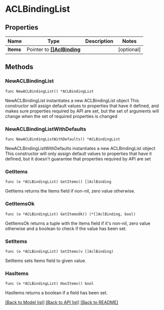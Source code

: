 # ACLBindingList

## Properties

Name | Type | Description | Notes
------------ | ------------- | ------------- | -------------
**Items** | Pointer to [**[]AclBinding**](AclBinding.md) |  | [optional] 

## Methods

### NewACLBindingList

`func NewACLBindingList() *ACLBindingList`

NewACLBindingList instantiates a new ACLBindingList object
This constructor will assign default values to properties that have it defined,
and makes sure properties required by API are set, but the set of arguments
will change when the set of required properties is changed

### NewACLBindingListWithDefaults

`func NewACLBindingListWithDefaults() *ACLBindingList`

NewACLBindingListWithDefaults instantiates a new ACLBindingList object
This constructor will only assign default values to properties that have it defined,
but it doesn't guarantee that properties required by API are set

### GetItems

`func (o *ACLBindingList) GetItems() []AclBinding`

GetItems returns the Items field if non-nil, zero value otherwise.

### GetItemsOk

`func (o *ACLBindingList) GetItemsOk() (*[]AclBinding, bool)`

GetItemsOk returns a tuple with the Items field if it's non-nil, zero value otherwise
and a boolean to check if the value has been set.

### SetItems

`func (o *ACLBindingList) SetItems(v []AclBinding)`

SetItems sets Items field to given value.

### HasItems

`func (o *ACLBindingList) HasItems() bool`

HasItems returns a boolean if a field has been set.


[[Back to Model list]](../README.md#documentation-for-models) [[Back to API list]](../README.md#documentation-for-api-endpoints) [[Back to README]](../README.md)


